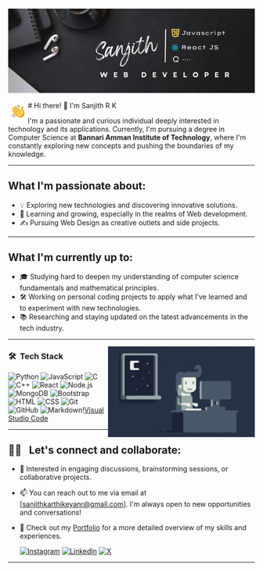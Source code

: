 ![Sanjith Banner](./assets/banner.jpg)

<img alt="Night Coding" src="./assets/Hand%20Wave.gif" width='40' align="left"/>
# Hi there! 👋 I'm Sanjith R K



I'm a passionate and curious individual deeply interested in technology and its applications. Currently, I'm pursuing a degree in Computer Science at **Bannari Amman Institute of Technology**, where I'm constantly exploring new concepts and pushing the boundaries of my knowledge.

---
## What I'm passionate about:

- 💡 Exploring new technologies and discovering innovative solutions.
- 🌱 Learning and growing, especially in the realms of Web development.
- ✍️ Pursuing Web Design as creative outlets and side projects.

---
## What I'm currently up to:

- 🎓 Studying hard to deepen my understanding of computer science fundamentals and mathematical principles.
- 🛠️ Working on personal coding projects to apply what I've learned and to experiment with new technologies.
- 📚 Researching and staying updated on the latest advancements in the tech industry.

---
  

<img alt="Night Coding" src="./assets/Night-Coding.gif" align="right"/>

  

### 🛠 &nbsp;Tech Stack

  

![Python](https://img.shields.io/badge/-Python-05122A?style=flat&logo=python)&nbsp;![JavaScript](https://img.shields.io/badge/-JavaScript-05122A?style=flat&logo=javascript)&nbsp;![C](https://img.shields.io/badge/-C-05122A?style=flat&logo=C&logoColor=A8B9CC)&nbsp;![C++](https://img.shields.io/badge/-C++-05122A?style=flat&logo=C%2B%2B&logoColor=00599C)&nbsp;![React](https://img.shields.io/badge/-React-05122A?style=flat&logo=react)&nbsp;![Node.js](https://img.shields.io/badge/-Node.js-05122A?style=flat&logo=node.js)&nbsp;![MongoDB](https://img.shields.io/badge/MongoDB-%234ea94b.svg?style=for-the-badge&logo=mongodb&logoColor=white)&nbsp;![Bootstrap](https://img.shields.io/badge/-Bootstrap-05122A?style=flat&logo=bootstrap&logoColor=563D7C)&nbsp;![HTML](https://img.shields.io/badge/-HTML-05122A?style=flat&logo=HTML5)&nbsp;![CSS](https://img.shields.io/badge/-CSS-05122A?style=flat&logo=CSS3&logoColor=1572B6)&nbsp;![Git](https://img.shields.io/badge/-Git-05122A?style=flat&logo=git)&nbsp;![GitHub](https://img.shields.io/badge/-GitHub-05122A?style=flat&logo=github)&nbsp;![Markdown](https://img.shields.io/badge/-Markdown-05122A?style=flat&logo=markdown)\![Visual Studio Code](https://img.shields.io/badge/-Visual%20Studio%20Code-05122A?style=flat&logo=visual-studio-code&logoColor=007ACC)&nbsp;

---
## 🤝🏻 &nbsp; Let's connect and collaborate:

- 💬 Interested in engaging discussions, brainstorming sessions, or collaborative projects.
- 📫 You can reach out to me via email at [sanjithkarthikeyanr@gmail.com]. I'm always open to new opportunities and conversations!
- 📄 Check out my [Portfolio](https://www.sanjith-portfolio.netlify.app) for a more detailed overview of my skills and experiences.

   [![Instagram](https://img.shields.io/badge/Instagram-%23E4405F.svg?logo=Instagram&logoColor=white)](https://instagram.com/_sxn_jith_) [![LinkedIn](https://img.shields.io/badge/LinkedIn-%230077B5.svg?logo=linkedin&logoColor=white)](https://linkedin.com/in/sanjithrk06) [![X](https://img.shields.io/badge/X-black.svg?logo=X&logoColor=white)](https://x.com/sanjithrk06) 

---

